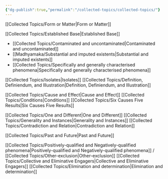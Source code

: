 ```yaml
---
{"dg-publish":true,"permalink":"/collected-topics/collected-topics/"}
---
```


[[Collected Topics/Form or Matter\|Form or Matter]]

[[Collected Topics/Established Base\|Established Base]]
- [[Collected Topics/Contaminated and uncontaminated\|Contaminated and uncontaminated]]
- [[Madhyamaka/Substantial and imputed existents\|Substantial and imputed existents]]
- [[Collected Topics/Specifically and generally characterised phenomena\|Specifically and generally characterised phenomena]]

[[Collected Topics/Isolates\|Isolates]]
[[Collected Topics/Definition, Definiendum, and Illustration\|Definition, Definiendum, and Illustration]]

[[Collected Topics/Cause and Effect\|Cause and Effect]]
[[Collected Topics/Conditions\|Conditions]]
[[Collected Topics/Six Causes Five Results\|Six Causes Five Results]]

[[Collected Topics/One and Different\|One and Different]]
[[Collected Topics/Generality and Instances\|Generality and Instances]]
[[Collected Topics/Contradiction and Relation\|Contradiction and Relation]]

[[Collected Topics/Past and Future\|Past and Future]]

[[Collected Topics/Positively-qualified and Negatively-qualified phenomena\|Positively-qualified and Negatively-qualified phenomena]] / [[Collected Topics/Other-exclusion\|Other-exclusion]]
[[Collected Topics/Collective and Eliminative Engagers\|Collective and Eliminative Engagers]]
[[Collected Topics/Elimination and determination\|Elimination and determination]]
